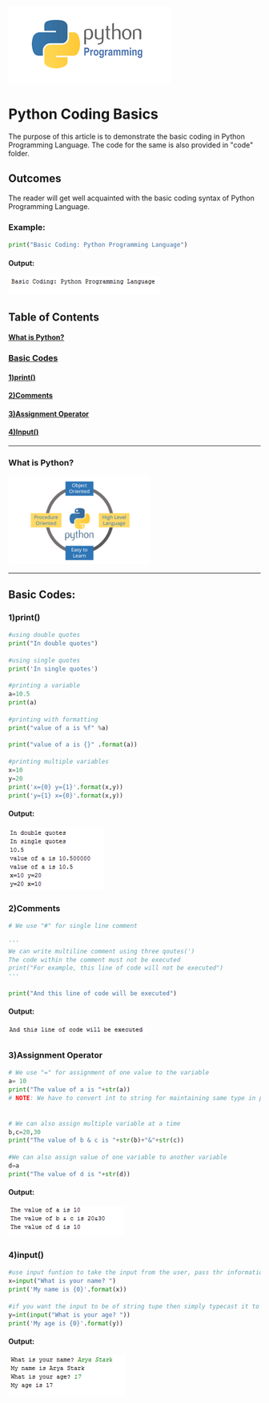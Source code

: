 ![python](/images/pythonprogramming.png)
# Python Coding Basics
The purpose of this article is to demonstrate the basic coding in Python Programming Language. The code for the same is also provided in "code" folder.
## Outcomes
The reader will get well acquainted with the basic coding syntax of Python Programming Language.
### Example:
```python
print("Basic Coding: Python Programming Language")
```
#### Output:
![python](/images/print.PNG)

## Table of Contents
#### [What is Python?](https://github.com/jimitshah77/Python-Basics/blob/master/README.md#what-is-python-1)
### [Basic Codes](https://github.com/jimitshah77/Python-Basics/blob/master/README.md#basic-codes-1)
#### [1)print()](https://github.com/jimitshah77/Python-Basics/blob/master/README.md#1print-1)
#### [2)Comments](https://github.com/jimitshah77/Python-Basics/blob/master/README.md#2comments-1)
#### [3)Assignment Operator](https://github.com/jimitshah77/Python-Basics/blob/master/README.md#3assignment-operator-1)
#### [4)Input()]()


---

### What is Python?
![python](images/python3.png)

***

## Basic Codes:

### 1)print()
```python
#using double quotes
print("In double quotes")

#using single quotes
print('In single quotes')

#printing a variable
a=10.5
print(a)

#printing with formatting
print("value of a is %f" %a)

print("value of a is {}" .format(a))

#printing multiple variables
x=10
y=20
print('x={0} y={1}'.format(x,y))
print('y={1} x={0}'.format(x,y))


```
#### Output:
![python](/images/print1.PNG)

### 2)Comments
```python
# We use "#" for single line comment

'''
We can write multiline comment using three qoutes(')
The code within the comment must not be executed
print("For example, this line of code will not be executed")
'''

print("And this line of code will be executed")

```
#### Output:
![python](/images/comments.PNG)

### 3)Assignment Operator
```python
# We use "=" for assignment of one value to the variable
a= 10
print("The value of a is "+str(a))
# NOTE: We have to convert int to string for maintaining same type in print statement


# We can also assign multiple variable at a time
b,c=20,30
print("The value of b & c is "+str(b)+"&"+str(c))

#We can also assign value of one variable to another variable
d=a
print("The value of d is "+str(d))
```
#### Output:
![python](/images/assignment_operator.PNG)

### 4)input()
```python
#use input funtion to take the input from the user, pass thr information you eed as the parameter
x=input("What is your name? ")
print('My name is {0}'.format(x))

#if you want the input to be of string tupe then simply typecast it to integer using the int()
y=int(input("What is your age? "))
print('My age is {0}'.format(y))

```
#### Output:
![python](/images/input.PNG)

